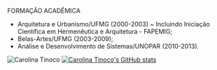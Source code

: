 FORMAÇÃO ACADÊMICA
- Arquitetura e Urbanismo/UFMG (2000-2003) ~ Incluindo Iniciação Científica em Hermenêutica e Arquitetura - FAPEMIG;
- Belas-Artes/UFMG (2003-2009);
- Análise e Desenvolvimento de Sistemas/UNOPAR (2010-2013).


![Carolina Tinoco](https://github-readme-stats.vercel.app/api?username=carolinaoftinoco&show_icons=true&theme=onedark)
[![Carolina Tinoco's GitHub stats](https://github-readme-stats.vercel.app/api?username=carolinaoftinoco)](https://github.com/carolinaoftinoco/github-readme-stats)
